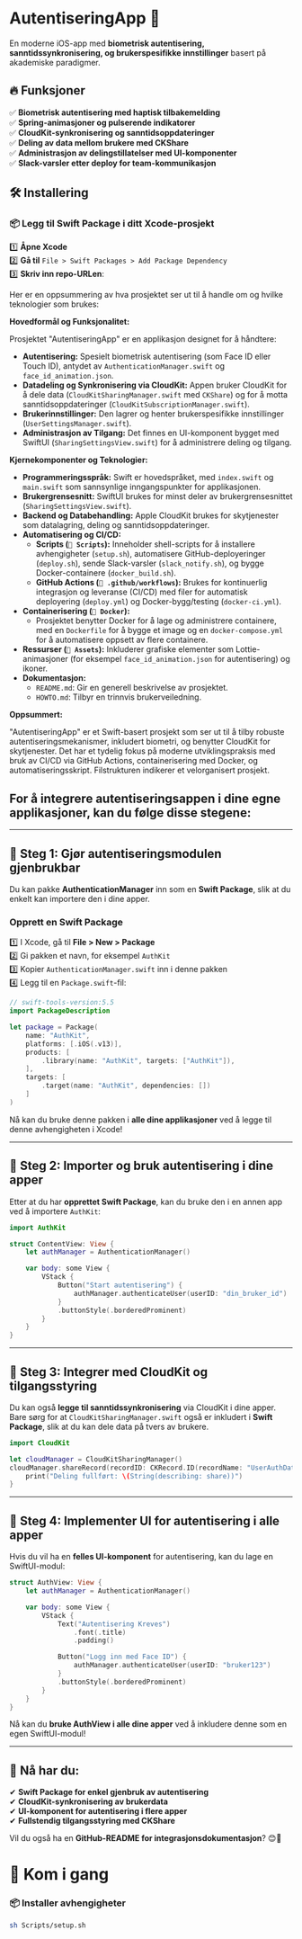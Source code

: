 # AutentiseringApp 🚀
En moderne iOS-app med **biometrisk autentisering, sanntidssynkronisering, og brukerspesifikke innstillinger** basert på akademiske paradigmer.

## 🔥 Funksjoner
✅ **Biometrisk autentisering med haptisk tilbakemelding**  
✅ **Spring-animasjoner og pulserende indikatorer**  
✅ **CloudKit-synkronisering og sanntidsoppdateringer**  
✅ **Deling av data mellom brukere med CKShare**  
✅ **Administrasjon av delingstillatelser med UI-komponenter**  
✅ **Slack-varsler etter deploy for team-kommunikasjon**

## **🛠 Installering**
### 📦 **Legg til Swift Package i ditt Xcode-prosjekt**
1️⃣ **Åpne Xcode**  
2️⃣ **Gå til** `File > Swift Packages > Add Package Dependency`  
3️⃣ **Skriv inn repo-URLen**:


Her er en oppsummering av hva prosjektet ser ut til å handle om og hvilke teknologier som brukes:

**Hovedformål og Funksjonalitet:**

Prosjektet "AutentiseringApp" er en applikasjon designet for å håndtere:

* **Autentisering:** Spesielt biometrisk autentisering (som Face ID eller Touch ID), antydet av `AuthenticationManager.swift` og `face_id_animation.json`.
* **Datadeling og Synkronisering via CloudKit:** Appen bruker CloudKit for å dele data (`CloudKitSharingManager.swift` med `CKShare`) og for å motta sanntidsoppdateringer (`CloudKitSubscriptionManager.swift`).
* **Brukerinnstillinger:** Den lagrer og henter brukerspesifikke innstillinger (`UserSettingsManager.swift`).
* **Administrasjon av Tilgang:** Det finnes en UI-komponent bygget med SwiftUI (`SharingSettingsView.swift`) for å administrere deling og tilgang.

**Kjernekomponenter og Teknologier:**

* **Programmeringsspråk:** Swift er hovedspråket, med `index.swift` og `main.swift` som sannsynlige inngangspunkter for applikasjonen.
* **Brukergrensesnitt:** SwiftUI brukes for minst deler av brukergrensesnittet (`SharingSettingsView.swift`).
* **Backend og Databehandling:** Apple CloudKit brukes for skytjenester som datalagring, deling og sanntidsoppdateringer.
* **Automatisering og CI/CD:**
    * **Scripts (`📁 Scripts`):** Inneholder shell-scripts for å installere avhengigheter (`setup.sh`), automatisere GitHub-deployeringer (`deploy.sh`), sende Slack-varsler (`slack_notify.sh`), og bygge Docker-containere (`docker_build.sh`).
    * **GitHub Actions (`📁 .github/workflows`):** Brukes for kontinuerlig integrasjon og leveranse (CI/CD) med filer for automatisk deployering (`deploy.yml`) og Docker-bygg/testing (`docker-ci.yml`).
* **Containerisering (`📁 Docker`):**
    * Prosjektet benytter Docker for å lage og administrere containere, med en `Dockerfile` for å bygge et image og en `docker-compose.yml` for å automatisere oppsett av flere containere.
* **Ressurser (`📁 Assets`):** Inkluderer grafiske elementer som Lottie-animasjoner (for eksempel `face_id_animation.json` for autentisering) og ikoner.
* **Dokumentasjon:**
    * `README.md`: Gir en generell beskrivelse av prosjektet.
    * `HOWTO.md`: Tilbyr en trinnvis brukerveiledning.

**Oppsummert:**

"AutentiseringApp" er et Swift-basert prosjekt som ser ut til å tilby robuste autentiseringsmekanismer, inkludert biometri, og benytter CloudKit for skytjenester. Det har et tydelig fokus på moderne utviklingspraksis med bruk av CI/CD via GitHub Actions, containerisering med Docker, og automatiseringsskript. Filstrukturen indikerer et velorganisert prosjekt.



## For å **integrere autentiseringsappen** i dine egne applikasjoner, kan du følge disse stegene:  

---

## **🔹 Steg 1: Gjør autentiseringsmodulen gjenbrukbar**
Du kan pakke **AuthenticationManager** inn som en **Swift Package**, slik at du enkelt kan importere den i dine apper.

### **Opprett en Swift Package**
1️⃣ I Xcode, gå til **File > New > Package**  
2️⃣ Gi pakken et navn, for eksempel `AuthKit`  
3️⃣ Kopier `AuthenticationManager.swift` inn i denne pakken  
4️⃣ Legg til en `Package.swift`-fil:

```swift
// swift-tools-version:5.5
import PackageDescription

let package = Package(
    name: "AuthKit",
    platforms: [.iOS(.v13)],
    products: [
        .library(name: "AuthKit", targets: ["AuthKit"]),
    ],
    targets: [
        .target(name: "AuthKit", dependencies: [])
    ]
)
```

Nå kan du bruke denne pakken i **alle dine applikasjoner** ved å legge til denne avhengigheten i Xcode!

---

## **🔹 Steg 2: Importer og bruk autentisering i dine apper**
Etter at du har **opprettet Swift Package**, kan du bruke den i en annen app ved å importere `AuthKit`:

```swift
import AuthKit

struct ContentView: View {
    let authManager = AuthenticationManager()

    var body: some View {
        VStack {
            Button("Start autentisering") {
                authManager.authenticateUser(userID: "din_bruker_id")
            }
            .buttonStyle(.borderedProminent)
        }
    }
}
```

---

## **🔹 Steg 3: Integrer med CloudKit og tilgangsstyring**
Du kan også **legge til sanntidssynkronisering** via CloudKit i dine apper. Bare sørg for at `CloudKitSharingManager.swift` også er inkludert i **Swift Package**, slik at du kan dele data på tvers av brukere.

```swift
import CloudKit

let cloudManager = CloudKitSharingManager()
cloudManager.shareRecord(recordID: CKRecord.ID(recordName: "UserAuthData")) { share in
    print("Deling fullført: \(String(describing: share))")
}
```

---

## **🔹 Steg 4: Implementer UI for autentisering i alle apper**
Hvis du vil ha en **felles UI-komponent** for autentisering, kan du lage en SwiftUI-modul:

```swift
struct AuthView: View {
    let authManager = AuthenticationManager()

    var body: some View {
        VStack {
            Text("Autentisering Kreves")
                .font(.title)
                .padding()

            Button("Logg inn med Face ID") {
                authManager.authenticateUser(userID: "bruker123")
            }
            .buttonStyle(.borderedProminent)
        }
    }
}
```

Nå kan du **bruke AuthView i alle dine apper** ved å inkludere denne som en egen SwiftUI-modul!

---

## **🎯 Nå har du:**
✔ **Swift Package for enkel gjenbruk av autentisering**  
✔ **CloudKit-synkronisering av brukerdata**  
✔ **UI-komponent for autentisering i flere apper**  
✔ **Fullstendig tilgangsstyring med CKShare**  

Vil du også ha en **GitHub-README for integrasjonsdokumentasjon**? 😊🚀
# 🚀 Kom i gang
### 📦 Installer avhengigheter
```sh
sh Scripts/setup.sh

